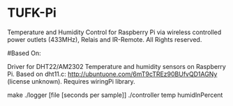 # TUFK-Pi
Temperature and Humidity Control for Raspberry Pi via wireless controlled power outlets (433MHz), Relais and IR-Remote.
All Rights reserved.

#Based On:

Driver for DHT22/AM2302 Temperature and humidity sensors on
Raspberry Pi.
Based on dht11.c: http://ubuntuone.com/6mT9cTREz90BUfvQD1AGNy (license unknown).
Requires wiringPi library.

make
./logger [file [seconds per sample]]
./controller temp humidInPercent